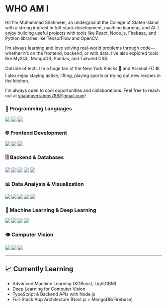 # WHO AM I
Hi! I'm Muhammad Shahmeer, an undergrad at the College of Staten Island with a strong interest in full-stack development, machine learning, and AI. I enjoy building useful projects with tools like React, Node.js, Firebase, and Python libraries like TensorFlow and OpenCV.

I’m always learning and love solving real-world problems through code—whether it’s on the frontend, backend, or with data. I’ve also explored tools like MySQL, MongoDB, Pandas, and Tailwind CSS.

Outside of tech, I’m a huge fan of the New York Knicks 🏀 and Arsenal FC ⚽. I also enjoy staying active, lifting, playing sports or trying out new recipes in the kitchen.

I'm always open to cool opportunities and collaborations. Feel free to reach out at shahmeerraheel786@gmail.com!
<!-- 💻 Passionate **Software Engineer & Data Scientist** 
- 🤖 Exploring **Machine Learning**, **Deep Learning**, and **Computer Vision**  
- 🌐 Building full-stack apps using **React**, **Next.js**, and **TypeScript**  
- 🤝 Open to collaborating on **data-driven projects**, **AI innovations**, and **modern web apps**

--->


<!-- ## 🚀 Skills & Tools  -->


### 🧪 Programming Languages
<p>
  <img src="https://img.shields.io/badge/Python-3776AB?style=for-the-badge&logo=python&logoColor=white" />
  <img src="https://img.shields.io/badge/JavaScript-F7DF1E?style=for-the-badge&logo=javascript&logoColor=black" />
  <img src="https://img.shields.io/badge/TypeScript-3178C6?style=for-the-badge&logo=typescript&logoColor=white" />
</p>

### 🌐 Frontend Development
<p>
  <img src="https://img.shields.io/badge/React-20232A?style=for-the-badge&logo=react&logoColor=61DAFB" />
  <img src="https://img.shields.io/badge/Next.js-000000?style=for-the-badge&logo=nextdotjs&logoColor=white" />
  <img src="https://img.shields.io/badge/Tailwind_CSS-38B2AC?style=for-the-badge&logo=tailwind-css&logoColor=white" />
</p>

### 🗄️ Backend & Databases
<p>
  <img src="https://img.shields.io/badge/Firebase-FFCA28?style=for-the-badge&logo=firebase&logoColor=black" />
  <img src="https://img.shields.io/badge/Node.js-339933?style=for-the-badge&logo=nodedotjs&logoColor=white" />
  <img src="https://img.shields.io/badge/Express-000000?style=for-the-badge&logo=express&logoColor=white" />
  <img src="https://img.shields.io/badge/MongoDB-47A248?style=for-the-badge&logo=mongodb&logoColor=white" />
  <img src="https://img.shields.io/badge/MySQL-00758F?style=for-the-badge&logo=mysql&logoColor=white" />
</p>

### 📊 Data Analysis & Visualization
<p>
  <img src="https://img.shields.io/badge/Pandas-150458?style=for-the-badge&logo=pandas&logoColor=white" />
  <img src="https://img.shields.io/badge/Numpy-013243?style=for-the-badge&logo=numpy&logoColor=white" />
  <img src="https://img.shields.io/badge/Matplotlib-11557C?style=for-the-badge&logo=matplotlib&logoColor=white" />
  <img src="https://img.shields.io/badge/Seaborn-76B900?style=for-the-badge&logo=seaborn&logoColor=white" />
  <img src="https://img.shields.io/badge/Excel-217346?style=for-the-badge&logo=microsoft-excel&logoColor=white" />
</p>

### 🤖 Machine Learning & Deep Learning
<p>
  <img src="https://img.shields.io/badge/Scikit--Learn-F7931E?style=for-the-badge&logo=scikit-learn&logoColor=white" />
  <img src="https://img.shields.io/badge/TensorFlow-FF6F00?style=for-the-badge&logo=tensorflow&logoColor=white" />
  <img src="https://img.shields.io/badge/Keras-D00000?style=for-the-badge&logo=keras&logoColor=white" />
  <img src="https://img.shields.io/badge/PyTorch-EE4C2C?style=for-the-badge&logo=pytorch&logoColor=white" />
</p>

### 👁️ Computer Vision
<p>
  <img src="https://img.shields.io/badge/OpenCV-5C3EE8?style=for-the-badge&logo=opencv&logoColor=white" />
  <img src="https://img.shields.io/badge/YOLOv5-00FFFF?style=for-the-badge&logo=yolov5&logoColor=black" />
  <img src="https://img.shields.io/badge/MediaPipe-FF6F00?style=for-the-badge&logo=google&logoColor=white" />
</p>

---

## 📈 Currently Learning
- Advanced Machine Learning (XGBoost, LightGBM)
- Deep Learning for Computer Vision
- TypeScript & Backend APIs with Node.js
- Full-Stack App Architecture (Next.js + MongoDB/Firebase)
